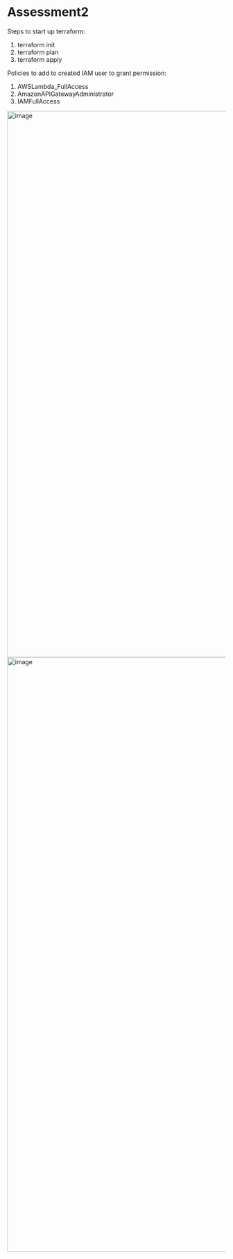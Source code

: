 # Assessment2

Steps to start up terraform:
1. terraform init
2. terraform plan
3. terraform apply

Policies to add to created IAM user to grant permission:
1. AWSLambda_FullAccess
2. AmazonAPIGatewayAdministrator
3. IAMFullAccess

<img width="1258" alt="image" src="https://github.com/user-attachments/assets/3443ffa0-6069-401a-9222-e7ef5ec6caf9">
<img width="1369" alt="image" src="https://github.com/user-attachments/assets/0ec41594-f6b1-4331-87c7-5cce13022d3f">

